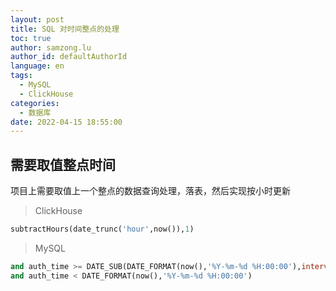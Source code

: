 ```yaml
---
layout: post
title: SQL 对时间整点的处理
toc: true
author: samzong.lu
author_id: defaultAuthorId
language: en
tags:
  - MySQL
  - ClickHouse
categories:
  - 数据库
date: 2022-04-15 18:55:00
---
```

## 需要取值整点时间

项目上需要取值上一个整点的数据查询处理，落表，然后实现按小时更新

> ClickHouse

```sql
subtractHours(date_trunc('hour',now()),1)
```

> MySQL

```sql
and auth_time >= DATE_SUB(DATE_FORMAT(now(),'%Y-%m-%d %H:00:00'),interval 1 hour)
and auth_time < DATE_FORMAT(now(),'%Y-%m-%d %H:00:00')
```
